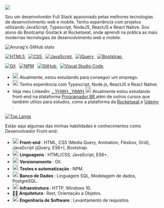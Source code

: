 <p>
  <a itemprop="image" target="_blank" rel="noopener noreferrer" href="https://github.com/Yomyahel/">
    <img src="https://drive.google.com/file/d/1Znktdx9crYG93EvxthakTUqRHn4OY9Oy/view?usp=sharing" style="max-width:100%;">
  </a>
</p>


<p>
 Sou um desenvolvedor Full Stack apaixonado pelas melhores tecnologias de desenvolvimento web e mobile. Tenho experiência com projetos utilizando JavaScript, Typescript, NodeJS, ReactJS e React Native. Sou aluno do Bootcamp Gostack at Rocketseat, onde aprendi na prática as mais modernas tecnologias de desenvolvimento web e mobile.
<br>
</p>
<!-- 
<p>
  <a href="https://www.instagram.com/ii_yhwh_ii/?hl=pt-br" rel="nofollow">
    <img src="https://camo.githubusercontent.com/4d55c626f7f6f9563dc858a0b47852b726002290f4bebda07510fe7acb5bf447/68747470733a2f2f696d672e736869656c64732e696f2f62616467652f2d6d696b696e686f3032312d6563353434633f7374796c653d736f6369616c2d737175617265266c6f676f3d496e7374616772616d266c6f676f436f6c6f723d7768697465266c696e6b3d68747470733a2f2f7777772e696e7374616772616d2e636f6d2f6d696b696e686f3032312f3f686c3d70742d6272" alt="Instagram Badge" data-canonical-src="https://img.shields.io/badge/-mikinho021-ec544c?style=social-square&amp;logo=Instagram&amp;logoColor=white&amp;link=https://www.instagram.com/mikinho021/?hl=pt-br" style="max-width:100%;">
  </a>
  &nbsp;
<a href="https://www.linkedin.com/in_ YHWH _YAWH" rel="nofollow">
  <img src="https://camo.githubusercontent.com/66e54efe98a6c9871309d07826239c64d6395b13fbeef4aca4a86b9e73739493/68747470733a2f2f696d672e736869656c64732e696f2f62616467652f2d4d696b652532304665726e616e646f2d626c75653f7374796c653d666c61742d737175617265266c6f676f3d4c696e6b6564696e266c6f676f436f6c6f723d7768697465266c696e6b3d68747470733a2f2f7777772e6c696e6b6564696e2e636f6d2f696e2f6d696b652d6665726e616e646f3367" alt="Linkedin Badge" data-canonical-src="https://img.shields.io/badge/-Mike%20Fernando-blue?style=flat-square&amp;logo=Linkedin&amp;logoColor=white&amp;link=https://www.linkedin.com/in/mike-fernando3g" style="max-width:100%;">
  </a>
<a href="https://twitter.com/ii_yhwh_ii" rel="nofollow">
  <img src="https://camo.githubusercontent.com/7e8981299afe193c08fa04d9dd8f5ca6717cf994583e32f0fd31c224afc7b1aa/68747470733a2f2f696d672e736869656c64732e696f2f62616467652f2d404d696b6572614f6e2d3163613066313f7374796c653d666c61742d737175617265266c6162656c436f6c6f723d316361306631266c6f676f3d74776974746572266c6f676f436f6c6f723d7768697465266c696e6b3d68747470733a2f2f747769747465722e636f6d2f6c756b656d6f72616c6573" alt="Twitter Badge" data-canonical-src="https://img.shields.io/badge/-@MikeraOn-1ca0f1?style=flat-square&amp;labelColor=1ca0f1&amp;logo=twitter&amp;logoColor=white&amp;link=https://twitter.com/lukemorales" style="max-width:100%;">
  </a>
<a href="https://https://github.com/Yomyahel">
  <img src="https://camo.githubusercontent.com/edca880cef48e5bfd13a9bcc64e532660e408d8acd2c576f0f2bd56caad9da09/68747470733a2f2f696d672e736869656c64732e696f2f62616467652f2d4d696b654665726e616e646f2d6666663f6666667374796c653d666c6174266c6f676f3d676974687562266c6f676f436f6c6f723d626c61636b" alt="GitHub Badge" data-canonical-src="https://img.shields.io/badge/-MikeFernando-fff?fffstyle=flat&amp;logo=github&amp;logoColor=black" style="max-width:100%;">
  </a>
  &nbsp;
</p>
-->

![Anurag's GitHub stats](https://github-readme-stats.vercel.app/api?username=Yomyahel&show_icons=true&theme=radical)


<p>
  <a target="_blank" rel="noopener noreferrer" href="https://camo.githubusercontent.com/e80d9ddddf4566523f6ce4df0525e38cb2eb333ab85838a4dcd2a435d8682b34/68747470733a2f2f696d672e736869656c64732e696f2f62616467652f2d48544d4c2d6666663f7374796c653d666c6174266c6f676f3d48544d4c35">
    <img src="https://camo.githubusercontent.com/e80d9ddddf4566523f6ce4df0525e38cb2eb333ab85838a4dcd2a435d8682b34/68747470733a2f2f696d672e736869656c64732e696f2f62616467652f2d48544d4c2d6666663f7374796c653d666c6174266c6f676f3d48544d4c35" alt="HTML5" data-canonical-src="https://img.shields.io/badge/-HTML-fff?style=flat&amp;logo=HTML5" style="max-width:100%;">
  </a>
  &nbsp;
<a target="_blank" rel="noopener noreferrer" href="https://camo.githubusercontent.com/e597454267435ab693b4c3e617efbc9f464648d1851a9d17343030eba3969ecb/68747470733a2f2f696d672e736869656c64732e696f2f62616467652f2d4353532d6666663f7374796c653d666c6174266c6f676f3d43535333266c6f676f436f6c6f723d313537324236">
  <img src="https://camo.githubusercontent.com/e597454267435ab693b4c3e617efbc9f464648d1851a9d17343030eba3969ecb/68747470733a2f2f696d672e736869656c64732e696f2f62616467652f2d4353532d6666663f7374796c653d666c6174266c6f676f3d43535333266c6f676f436f6c6f723d313537324236" alt="CSS" data-canonical-src="https://img.shields.io/badge/-CSS-fff?style=flat&amp;logo=CSS3&amp;logoColor=1572B6" style="max-width:100%;">
  </a>
  &nbsp;
<a target="_blank" rel="noopener noreferrer" href="https://camo.githubusercontent.com/5b689a0a94db9108f983bea602170e8627d63aa31b6dfcd9dd4d9ebdbec9b34f/68747470733a2f2f696d672e736869656c64732e696f2f62616467652f2d4a6176615363726970742d6666663f6666663d666c6174266c6f676f436f6c6f723d464541453332266c6f676f3d6a617661736372697074">
  <img src="https://camo.githubusercontent.com/5b689a0a94db9108f983bea602170e8627d63aa31b6dfcd9dd4d9ebdbec9b34f/68747470733a2f2f696d672e736869656c64732e696f2f62616467652f2d4a6176615363726970742d6666663f6666663d666c6174266c6f676f436f6c6f723d464541453332266c6f676f3d6a617661736372697074" alt="JavaScript" data-canonical-src="https://img.shields.io/badge/-JavaScript-fff?fff=flat&amp;logoColor=FEAE32&amp;logo=javascript" style="max-width:100%;">
  </a>
  &nbsp;
<a target="_blank" rel="noopener noreferrer" href="https://camo.githubusercontent.com/56016994e0818e974842ab318655db66d4ab749014b7ee5daef1a598484daaf4/68747470733a2f2f696d672e736869656c64732e696f2f62616467652f2d6a51756572792d3438373861303f7374796c653d666c6174266c6f676f3d6a7175657279">
  <img src="https://camo.githubusercontent.com/56016994e0818e974842ab318655db66d4ab749014b7ee5daef1a598484daaf4/68747470733a2f2f696d672e736869656c64732e696f2f62616467652f2d6a51756572792d3438373861303f7374796c653d666c6174266c6f676f3d6a7175657279" alt="jQuery" data-canonical-src="https://img.shields.io/badge/-jQuery-4878a0?style=flat&amp;logo=jquery" style="max-width:100%;">
  </a>
  &nbsp;
<a target="_blank" rel="noopener noreferrer" href="https://camo.githubusercontent.com/19e7c6872faebcb588a70131ecfcc89db7a77f149544c94187d0f87abbfa021d/68747470733a2f2f696d672e736869656c64732e696f2f62616467652f2d426f6f7473747261702d6666663f7374796c653d666c6174266c6f676f3d626f6f747374726170266c6f676f436f6c6f723d353633443743">
  <img src="https://camo.githubusercontent.com/19e7c6872faebcb588a70131ecfcc89db7a77f149544c94187d0f87abbfa021d/68747470733a2f2f696d672e736869656c64732e696f2f62616467652f2d426f6f7473747261702d6666663f7374796c653d666c6174266c6f676f3d626f6f747374726170266c6f676f436f6c6f723d353633443743" alt="Bootstrap" data-canonical-src="https://img.shields.io/badge/-Bootstrap-fff?style=flat&amp;logo=bootstrap&amp;logoColor=563D7C" style="max-width:100%;">
  </a>
  &nbsp;
</p>
<p>
  <a target="_blank" rel="noopener noreferrer" href="https://camo.githubusercontent.com/723042e23424dd8541b2dcd83f73772bec33505b1ea972fcd3fbf5b20f608717/68747470733a2f2f696d672e736869656c64732e696f2f62616467652f2d4769742d6666663f6666663d666c6174266c6f676f3d676974">
    <img src="https://camo.githubusercontent.com/723042e23424dd8541b2dcd83f73772bec33505b1ea972fcd3fbf5b20f608717/68747470733a2f2f696d672e736869656c64732e696f2f62616467652f2d4769742d6666663f6666663d666c6174266c6f676f3d676974" alt="Git" data-canonical-src="https://img.shields.io/badge/-Git-fff?fff=flat&amp;logo=git" style="max-width:100%;"></a>
  &nbsp;
<a target="_blank" rel="noopener noreferrer" href="https://camo.githubusercontent.com/764d45aeb7a38ac14842ee7676e6322c431feb2199fb18e24336bdfad88022fa/68747470733a2f2f696d672e736869656c64732e696f2f62616467652f2d4e504d2d6666663f6666663d666c6174266c6f676f3d6e706d">
  <img src="https://camo.githubusercontent.com/764d45aeb7a38ac14842ee7676e6322c431feb2199fb18e24336bdfad88022fa/68747470733a2f2f696d672e736869656c64732e696f2f62616467652f2d4e504d2d6666663f6666663d666c6174266c6f676f3d6e706d" alt="NPM" data-canonical-src="https://img.shields.io/badge/-NPM-fff?fff=flat&amp;logo=npm" style="max-width:100%;"></a>
  &nbsp;
<a target="_blank" rel="noopener noreferrer" href="https://camo.githubusercontent.com/544426317a6c6226b7f6b3367232378ea367aa5001a41da4f302a77f9959909f/68747470733a2f2f696d672e736869656c64732e696f2f62616467652f2d4769744875622d3333333333333f7374796c653d666c6174266c6f676f3d676974687562">
  <img src="https://camo.githubusercontent.com/544426317a6c6226b7f6b3367232378ea367aa5001a41da4f302a77f9959909f/68747470733a2f2f696d672e736869656c64732e696f2f62616467652f2d4769744875622d3333333333333f7374796c653d666c6174266c6f676f3d676974687562" alt="GitHub" data-canonical-src="https://img.shields.io/badge/-GitHub-333333?style=flat&amp;logo=github" style="max-width:100%;">
  </a>
  &nbsp;
<a target="_blank" rel="noopener noreferrer" href="https://camo.githubusercontent.com/194ae9b0be9bfd4caedab16de320d3987f4c144112461590a206262d21eb769b/68747470733a2f2f696d672e736869656c64732e696f2f62616467652f2d56697375616c25323053747564696f253230436f64652d3333333333333f7374796c653d666c6174266c6f676f3d76697375616c2d73747564696f2d636f6465266c6f676f436f6c6f723d303037414343">
  <img src="https://camo.githubusercontent.com/194ae9b0be9bfd4caedab16de320d3987f4c144112461590a206262d21eb769b/68747470733a2f2f696d672e736869656c64732e696f2f62616467652f2d56697375616c25323053747564696f253230436f64652d3333333333333f7374796c653d666c6174266c6f676f3d76697375616c2d73747564696f2d636f6465266c6f676f436f6c6f723d303037414343" alt="Visual Studio Code" data-canonical-src="https://img.shields.io/badge/-Visual%20Studio%20Code-333333?style=flat&amp;logo=visual-studio-code&amp;logoColor=007ACC" style="max-width:100%;">
  </a>
  &nbsp;
</p>

<ul>
<li>
  <g-emoji class="g-emoji" alias="telescope" fallback-src="https://github.githubassets.com/images/icons/emoji/unicode/1f52d.png">
    <img class="emoji" alt="telescope" height="20" width="20" src="https://github.githubassets.com/images/icons/emoji/unicode/1f52d.png">
  </g-emoji> Atualmente, estou estudando para conseguir um emprego.
  </li>
<li>
  <g-emoji class="g-emoji" alias="seedling" fallback-src="https://github.githubassets.com/images/icons/emoji/unicode/1f331.png">
    <img class="emoji" alt="seedling" height="20" width="20" src="https://github.githubassets.com/images/icons/emoji/unicode/1f331.png">
  </g-emoji> Tenho experiência com Typescript, Node.js, ReactJS e React Native.
  </li>
<li>
  Veja meu LinkedIn: 
  <a href="https://www.linkedin.com/in/_ YHWH _YAWH/" rel="nofollow">
    _ YHWH _YAWH
  </a>
<g-emoji class="g-emoji" alias="rocket" fallback-src="https://github.githubassets.com/images/icons/emoji/unicode/1f680.png">
  <img class="emoji" alt="rocket" height="20" width="20" src="https://github.githubassets.com/images/icons/emoji/unicode/1f680.png">
  </g-emoji>
  Atualmente estou estudando front-end na plataforma 
  <a href="https://programadorbr.com/" rel="nofollow">
  Programador BR
  </a>
  além de outros cursos que também utilizo para estudos, como a plataforma da 
  <a href="https://rocketseat.com.br" rel="nofollow">
    Rocketseat
  </a>
  e 
  <a href="https://udemy.com.br" rel="nofollow">Udemy</a>
  .
  </li>
</ul>


[![Top Langs](https://github-readme-stats.vercel.app/api/top-langs/?username=Yomyahel)](https://github.com/Yomyahel/github-readme-stats)


<p>
  Estão aqui algumas das minhas habilidades e conhecimentos como Desenvolvedor Front-end:
</p>
<ul>
<li>
  <g-emoji class="g-emoji" alias="computer" fallback-src="https://github.githubassets.com/images/icons/emoji/unicode/1f4bb.png">
    <img class="emoji" alt="computer" height="20" width="20" src="https://github.githubassets.com/images/icons/emoji/unicode/1f4bb.png">
  </g-emoji>
  <strong>
    Front-end
  </strong>
  : HTML, CSS (Media Query, Animation, Flexbox, Grid), JavaScript (jQuery, ES6+), Bootstrap.
  </li>
<li>
  <g-emoji class="g-emoji" alias="capital_abcd" fallback-src="https://github.githubassets.com/images/icons/emoji/unicode/1f520.png">
    <img class="emoji" alt="capital_abcd" height="20" width="20" src="https://github.githubassets.com/images/icons/emoji/unicode/1f520.png">
  </g-emoji>
  <strong>
    Linguagens
  </strong>
  : HTML/CSS, JavaScript, ES6+.
  </li>
<li>
  <g-emoji class="g-emoji" alias="vs" fallback-src="https://github.githubassets.com/images/icons/emoji/unicode/1f19a.png">
    <img class="emoji" alt="vs" height="20" width="20" src="https://github.githubassets.com/images/icons/emoji/unicode/1f19a.png">
  </g-emoji> 
  <strong>
    Versionamento
  </strong>
  : Git.
  </li>
<li>
  <g-emoji class="g-emoji" alias="test_tube" fallback-src="https://github.githubassets.com/images/icons/emoji/unicode/1f9ea.png">
    <img class="emoji" alt="test_tube" height="20" width="20" src="https://github.githubassets.com/images/icons/emoji/unicode/1f9ea.png">
  </g-emoji>
  <strong>
    Testes e automatização
  </strong>
  : NPM.
  </li>
<li>
  <g-emoji class="g-emoji" alias="game_die" fallback-src="https://github.githubassets.com/images/icons/emoji/unicode/1f3b2.png">
    <img class="emoji" alt="game_die" height="20" width="20" src="https://github.githubassets.com/images/icons/emoji/unicode/1f3b2.png">
  </g-emoji>
  <strong>
    Banco de Dados
  </strong>
  : Linguagem SQL, Modelagem de dados, PostgreSQL.
  </li>
<li>
  <g-emoji class="g-emoji" alias="building_construction" fallback-src="https://github.githubassets.com/images/icons/emoji/unicode/1f3d7.png">
    <img class="emoji" alt="building_construction" height="20" width="20" src="https://github.githubassets.com/images/icons/emoji/unicode/1f3d7.png">
  </g-emoji>
  <strong>
    Infraestrutura
  </strong>
  : HTTP, Windows 10.
  </li>
<li>
  👷🏻 
  <strong>
    Arquitetura
  </strong>
  : Rest, Orientação a Objetos.
  </li>
<li>
  <g-emoji class="g-emoji" alias="chart_with_upwards_trend" fallback-src="https://github.githubassets.com/images/icons/emoji/unicode/1f4c8.png">
    <img class="emoji" alt="chart_with_upwards_trend" height="20" width="20" src="https://github.githubassets.com/images/icons/emoji/unicode/1f4c8.png">
  </g-emoji>
  <strong>
    Engenharia de Software
  </strong>
  : Levantamento de requisitos
  </li>
</ul>
